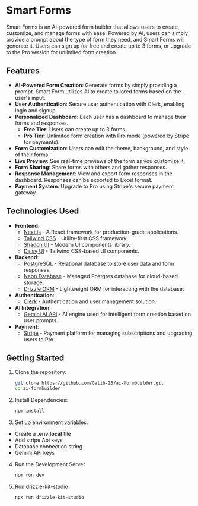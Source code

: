 # Smart Forms

Smart Forms is an AI-powered form builder that allows users to create, customize, and manage forms with ease. Powered by AI, users can simply provide a prompt about the type of form they need, and Smart Forms will generate it. Users can sign up for free and create up to 3 forms, or upgrade to the Pro version for unlimited form creation.

## Features

- **AI-Powered Form Creation**: Generate forms by simply providing a prompt. Smart Form utilizes AI to create tailored forms based on the user's input.
- **User Authentication**: Secure user authentication with Clerk, enabling login and signup.
- **Personalized Dashboard**: Each user has a dashboard to manage their forms and responses.
  - **Free Tier**: Users can create up to 3 forms.
  - **Pro Tier**: Unlimited form creation with Pro mode (powered by Stripe for payments).
- **Form Customization**: Users can edit the theme, background, and style of their forms.
- **Live Preview**: See real-time previews of the form as you customize it.
- **Form Sharing**: Share forms with others and gather responses.
- **Response Management**: View and export form responses in the dashboard. Responses can be exported to Excel format.
- **Payment System**: Upgrade to Pro using Stripe's secure payment gateway.

## Technologies Used

- **Frontend**:
  - [Next.js](https://nextjs.org/) - A React framework for production-grade applications.
  - [Tailwind CSS](https://tailwindcss.com/) - Utility-first CSS framework.
  - [Shadcn UI](https://shadcn.dev/) - Modern UI components library.
  - [Daisy UI](https://daisyui.com/) - Tailwind CSS-based UI components.
- **Backend**:
  - [PostgreSQL](https://www.postgresql.org/) - Relational database to store user data and form responses.
  - [Neon Database](https://neon.tech/) - Managed Postgres database for cloud-based storage.
  - [Drizzle ORM](https://github.com/drizzle-team/drizzle-orm) - Lightweight ORM for interacting with the database.
- **Authentication**:
  - [Clerk](https://clerk.dev/) - Authentication and user management solution.
- **AI Integration**:
  - [Gemini AI API](https://gemini.dev/) - AI engine used for intelligent form creation based on user prompts.
- **Payment**:
  - [Stripe](https://stripe.com/) - Payment platform for managing subscriptions and upgrading users to Pro.

## Getting Started

1. Clone the repository:
   ```bash
   git clone https://github.com/Galib-23/ai-formbuilder.git
   cd ai-formbuilder
   ```
2. Install Dependencies:
   ```bash
   npm install
   ```
3. Set up environment variables:

- Create a **.env.local** file
- Add stripe Api keys
- Database connection string
- Gemini API keys

4. Run the Development Server
   ```bash
   npm run dev
   ```
5. Run drizzle-kit-studio
   ```bash
   npx run drizzle-kit-studio
   ```
